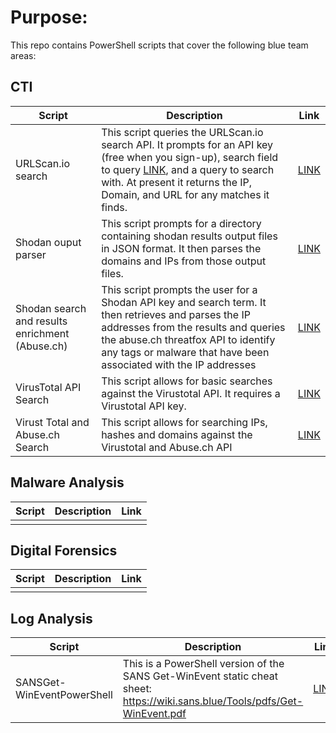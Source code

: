 # Purpose:

This repo contains PowerShell scripts that cover the following blue team areas:

## CTI

| Script | Description | Link |
|--|--|--|
| URLScan.io search | This script queries the URLScan.io search API. It prompts for an API key (free when you sign-up), search field to query [LINK](https://urlscan.io/docs/search/), and a query to search with. At present it returns the IP, Domain, and URL for any matches it finds.   | [LINK](https://github.com/m4nbat/DefensivePowerShell/blob/main/URLScanSearch.ps1) |
| Shodan ouput parser | This script prompts for a directory containing shodan results output files in JSON format. It then parses the domains and IPs from those output files. | [LINK](https://github.com/m4nbat/DefensivePowerShell/blob/main/ShodanJSONPowerShellParser.ps1) |
| Shodan search and results enrichment (Abuse.ch) | This script prompts the user for a Shodan API key and search term. It then retrieves and parses the IP addresses from the results and queries the abuse.ch threatfox API to identify any tags or malware that have been associated with the IP addresses  | [LINK](https://github.com/m4nbat/DefensivePowerShell/blob/main/ShodanSearchResultsAbuseChLookup.ps1) |
| VirusTotal API Search | This script allows for basic searches against the Virustotal API. It requires a Virustotal API key. | [LINK](https://github.com/m4nbat/DefensivePowerShell/blob/main/VTAPISearch.ps1) |
| Virust Total and Abuse.ch Search | This script allows for searching IPs, hashes and domains against the Virustotal and Abuse.ch API | [LINK](https://github.com/m4nbat/DefensivePowerShell/blob/main/ShodanSearchResultsAbuseChLookup.ps1) |


## Malware Analysis

| Script | Description | Link |
|--|--|--|
|  |  |  |

## Digital Forensics

| Script | Description | Link |
|--|--|--|
|  |  |  |

## Log Analysis

| Script | Description | Link |
|--|--|--|
| SANSGet-WinEventPowerShell | This is a PowerShell version of the SANS Get-WinEvent static cheat sheet: https://wiki.sans.blue/Tools/pdfs/Get-WinEvent.pdf  | [LINK](https://github.com/m4nbat/DefensivePowerShell/blob/main/SANSGet-WinEventPowerShell.ps1) |
